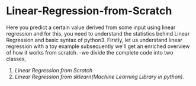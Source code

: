 # Linear-Regression-from-Scratch
Here you predict a certain value derived from some input using linear regression and for this, 
you need to understand the statistics behind Linear Regression and basic syntax of python3. Firstly,
let us understand linear regression with a toy example subsequently we'll get an enriched overview of how it works from scratch.
-we divide the complete code into two classes, 
  1. *Linear Regression from Scratch* 
  2. *Linear Regression from sklearn(Machine Learning Library in python).*

